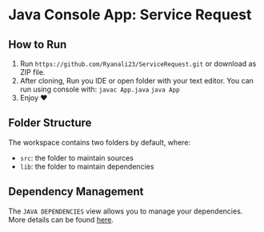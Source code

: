 #  Java Console App: Service Request 
## How to Run 

1. Run `https://github.com/Ryanali23/ServiceRequest.git` or download as ZIP file.
2. After cloning, Run you IDE or open folder with your text editor. You can run using console with: 
`javac App.java`
`java App`
5. Enjoy :heart:

## Folder Structure

The workspace contains two folders by default, where:

- `src`: the folder to maintain sources
- `lib`: the folder to maintain dependencies

## Dependency Management

The `JAVA DEPENDENCIES` view allows you to manage your dependencies. More details can be found [here](https://github.com/microsoft/vscode-java-pack/blob/master/release-notes/v0.9.0.md#work-with-jar-files-directly).
